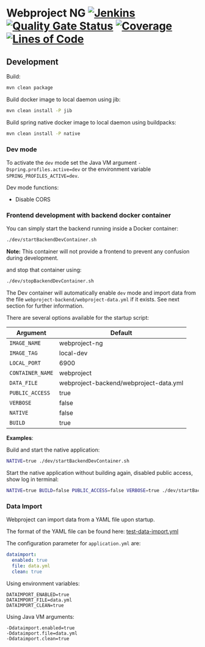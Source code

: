 # Webproject NG [![Jenkins](https://img.shields.io/jenkins/build?jobUrl=https%3A%2F%2Fjenkins.gmasil.de%2Fjob%2Fgithub-gmasil%2Fjob%2FWebproject-NG%2Fjob%2Fmaster%2F)](https://jenkins.gmasil.de/blue/organizations/jenkins/github-gmasil%2FWebproject-NG/branches) [![Quality Gate Status](https://sonar.gmasil.de/api/project_badges/measure?project=de.gmasil%3Awebproject-ng%3Amaster&metric=alert_status)](https://sonar.gmasil.de/dashboard?id=de.gmasil%3Awebproject-ng%3Amaster) [![Coverage](https://sonar.gmasil.de/api/project_badges/measure?project=de.gmasil%3Awebproject-ng%3Amaster&metric=coverage)](https://sonar.gmasil.de/dashboard?id=de.gmasil%3Awebproject-ng%3Amaster) [![Lines of Code](https://sonar.gmasil.de/api/project_badges/measure?project=de.gmasil%3Awebproject-ng%3Amaster&metric=ncloc)](https://sonar.gmasil.de/dashboard?id=de.gmasil%3Awebproject-ng%3Amaster)

## Development

Build:

```bash
mvn clean package
```

Build docker image to local daemon using jib:

```bash
mvn clean install -P jib
```

Build spring native docker image to local daemon using buildpacks:

```bash
mvn clean install -P native
```

### Dev mode

To activate the `dev` mode set the Java VM argument `-Dspring.profiles.active=dev` or the environment variable `SPRING_PROFILES_ACTIVE=dev`.

Dev mode functions:

- Disable CORS

### Frontend development with backend docker container

You can simply start the backend running inside a Docker container:

```bash
./dev/startBackendDevContainer.sh
```

**Note:** This container will not provide a frontend to prevent any confusion during development.

and stop that container using:

```bash
./dev/stopBackendDevContainer.sh
```

The Dev container will automatically enable `dev` mode and import data from the file `webproject-backend/webproject-data.yml` if it exists. See next section for further information.

There are several options available for the startup script:

| Argument         | Default                                |
| ---------------- | -------------------------------------- |
| `IMAGE_NAME`     | webproject-ng                          |
| `IMAGE_TAG`      | local-dev                              |
| `LOCAL_PORT`     | 6900                                   |
| `CONTAINER_NAME` | webproject                             |
| `DATA_FILE`      | webproject-backend/webproject-data.yml |
| `PUBLIC_ACCESS`  | true                                   |
| `VERBOSE`        | false                                  |
| `NATIVE`         | false                                  |
| `BUILD`          | true                                   |

**Examples**:

Build and start the native application:

```bash
NATIVE=true ./dev/startBackendDevContainer.sh
```

Start the native application without building again, disabled public access, show log in terminal:

```bash
NATIVE=true BUILD=false PUBLIC_ACCESS=false VERBOSE=true ./dev/startBackendDevContainer.sh
```

### Data Import

Webproject can import data from a YAML file upon startup.

The format of the YAML file can be found here: [test-data-import.yml](webproject-backend/src/test/resources/test-data-import.yml)

The configuration parameter for `application.yml` are:

```yml
dataimport:
  enabled: true
  file: data.yml
  clean: true
```

Using environment variables:

```properties
DATAIMPORT_ENABLED=true
DATAIMPORT_FILE=data.yml
DATAIMPORT_CLEAN=true
```

Using Java VM arguments:

```properties
-Ddataimport.enabled=true
-Ddataimport.file=data.yml
-Ddataimport.clean=true
```
